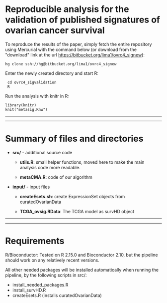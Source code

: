 # Reproducible analysis for the validation of published signatures of ovarian cancer survival #

To reproduce the results of the
paper, simply fetch the entire repository using Mercurial with the
command below (or download from the "download" link at the url
<https://bitbucket.org/lima1/ovrc4_signew>):

	hg clone ssh://hg@bitbucket.org/lima1/ovrc4_signew

Enter the newly created directory and start R: 

     cd ovrc4_sigvalidation
     R
     
Run the analysis with knitr in R:
    
    library(knitr)
    knit("metasig.Rnw")


------------------------------------------------------
------------------------------------------------------
# Summary of files and directories

* **src/**  - additional source code

    * **utils.R**: small helper functions, moved here to make the main
     analysis code more readable.

    * **metaCMA.R**: code of our algorithm

* **input/** - input files

    * **createEsets.sh**: create ExpressionSet objects from curatedOvarianData

    * **TCGA_ovsig.RData**: The TCGA model as survHD object 

------------------------------------------------------
------------------------------------------------------
# Requirements #

R/Bioconductor: Tested on R 2.15.0 and Bioconductor 2.10, but the
pipeline should work on any relatively recent versions.

All other needed packages will be installed automatically when running
the pipeline, by the following scripts in src/:

* install_needed_packages.R
* install_survHD.R
* createEsets.R   (installs curatedOvarianData)

